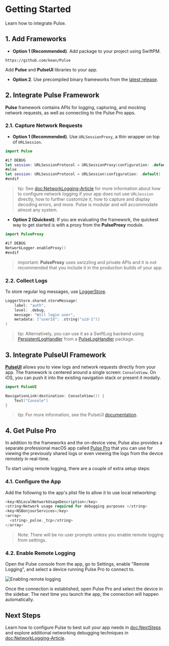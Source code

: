 # Getting Started

Learn how to integrate Pulse.

## 1. Add Frameworks

- **Option 1 (Recommended)**. Add package to your project using SwiftPM.

```
https://github.com/kean/Pulse
```

Add **Pulse** and **PulseUI** libraries to your app.

- **Option 2**. Use precompiled binary frameworks from the [latest release](https://github.com/kean/Pulse/releases).

## 2. Integrate Pulse Framework

**Pulse** framework contains APIs for logging, capturing, and mocking network requests, as well as connecting to the Pulse Pro apps.

### 2.1. Capture Network Requests

- **Option 1 (Recommended)**. Use ``URLSessionProxy``, a thin wrapper on top of `URLSession`. 

```swift
import Pulse

#if DEBUG
let session: URLSessionProtocol = URLSessionProxy(configuration: .default)
#else
let session: URLSessionProtocol = URLSession(configuration: .default)
#endif
```

> tip: See <doc:NetworkLogging-Article> for more information about how to configure network logging if your app does not use `URLSession` directly, how to further customize it, how to capture and display decoding errors, and more. Pulse is modular and will accommodate almost any system.

- **Option 2 (Quickest)**. If you are evaluating the framework, the quickest way to get started is with a proxy from the **PulseProxy** module.

```swift
import PulseProxy

#if DEBUG
NetworkLogger.enableProxy()
#endif
```

> important: **PulseProxy** uses swizzling and private APIs and it is not recommended that you include it in the production builds of your app.

### 2.2. Collect Logs

To store regular log messages, use [LoggerStore](https://kean-docs.github.io/pulse/documentation/pulse/loggerstore).

```swift
LoggerStore.shared.storeMessage(
    label: "auth",
    level: .debug,
    message: "Will login user",
    metadata: ["userId": .string("uid-1")]
)
```

> tip: Alternatively, you can use it as a SwiftLog backend using [PersistentLogHandler](https://kean-docs.github.io/pulseloghandler/documentation/pulseloghandler/persistentloghandler) from a [PulseLogHandler](https://github.com/kean/PulseLogHandler) package.

## 3. Integrate PulseUI Framework

[**PulseUI**](https://kean-docs.github.io/pulseui/documentation/pulseui/) allows you to view logs and network requests directly from your app. The framework is centered around a single screen: `ConsoleView`. On iOS, you can push it into the existing navigation stack or present it modally.

```swift
import PulseUI

NavigationLink(destination: ConsoleView()) {
    Text("Console")
}
```

> tip: For more information, see the PulseUI [documentation](https://kean-docs.github.io/pulseui/documentation/pulseui/).

## 4. Get Pulse Pro

In addition to the frameworks and the on-device view, Pulse also provides a separate professional macOS app called [Pulse Pro](https://kean.blog/pulse/pro) that you can use for viewing the previously shared logs or even viewing the logs from the device remotely in real-time.

To start using remote logging, there are a couple of extra setup steps:

### 4.1. Configure the App

Add the following to the app's plist file to allow it to use local networking:

```swift
<key>NSLocalNetworkUsageDescription</key>
<string>Network usage required for debugging purposes </string>
<key>NSBonjourServices</key>
<array>
  <string>_pulse._tcp</string>
</array>
```

> Note: There will be no user prompts unless you enable remote logging from settings.

### 4.2. Enable Remote Logging

Open the Pulse console from the app, go to Settings, enable "Remote Logging", and select a device running Pulse Pro to connect to.

![Enabling remote logging](remote-logging.png)

Once the connection is established, open Pulse Pro and select the device in the sidebar. The next time you launch the app, the connection will happen automatically.

## Next Steps

Learn how to configure Pulse to best suit your app needs in <doc:NextSteps> and explore additional networking debugging techniques in <doc:NetworkLogging-Article>. 
